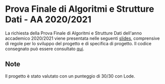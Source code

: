 # Prova Finale di Algoritmi e Strutture Dati - AA 2020/2021

La richiesta della Prova Finale di Algoritmi e Strutture Dati dell'anno accademico 2020/2021 viene presentata nelle seguenti [slides](Presentazione_Prova_Finale_2021.pdf), comprensive di regole per lo sviluppo del progetto e di specifica di progetto. Il codice consegnato può essere consultato [qui](10669138.c).

## Note

Il progetto è stato valutato con un punteggio di 30/30 con Lode.
